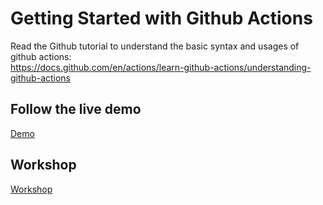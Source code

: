 # Getting Started with Github Actions

Read the Github tutorial to understand the basic syntax and usages of github actions:  
https://docs.github.com/en/actions/learn-github-actions/understanding-github-actions


## Follow the live demo

[Demo](./demo)

## Workshop

[Workshop](./workshop)

